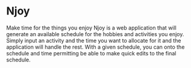 # Njoy

Make time for the things you enjoy
Njoy is a web application that will generate an available schedule for the hobbies and activities you enjoy.
Simply input an activity and the time you want to allocate for it and the application will handle the rest.
With a given schedule, you can onto the schedule and time permitting be able to make quick edits to the final schedule.
